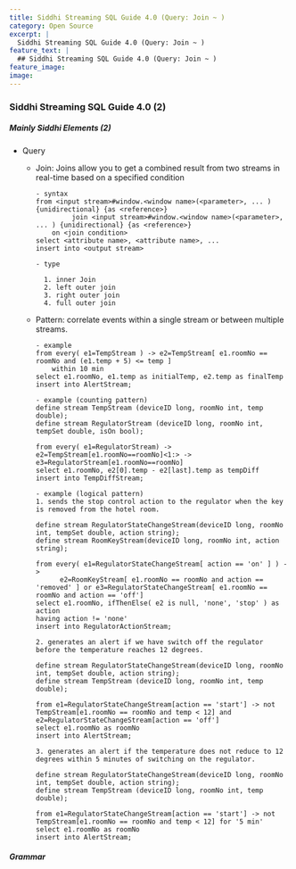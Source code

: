 ```yaml
---
title: Siddhi Streaming SQL Guide 4.0 (Query: Join ~ )
category: Open Source
excerpt: |
  Siddhi Streaming SQL Guide 4.0 (Query: Join ~ )
feature_text: |
  ## Siddhi Streaming SQL Guide 4.0 (Query: Join ~ )
feature_image:
image:
---
```


### Siddhi Streaming SQL Guide 4.0 (2)

##### Mainly Siddhi Elements (2)

- Query

    - Join: Joins allow you to get a combined result from two streams in real-time based on a specified condition

          - syntax
          from <input stream>#window.<window name>(<parameter>, ... ) {unidirectional} {as <reference>}
                   join <input stream>#window.<window name>(<parameter>,  ... ) {unidirectional} {as <reference>}
              on <join condition>
          select <attribute name>, <attribute name>, ...
          insert into <output stream>

          - type

            1. inner Join
            2. left outer join
            3. right outer join
            4. full outer join

    - Pattern: correlate events within a single stream or between multiple streams.

          - example
          from every( e1=TempStream ) -> e2=TempStream[ e1.roomNo == roomNo and (e1.temp + 5) <= temp ]
              within 10 min
          select e1.roomNo, e1.temp as initialTemp, e2.temp as finalTemp
          insert into AlertStream;

          - example (counting pattern)
          define stream TempStream (deviceID long, roomNo int, temp double);
          define stream RegulatorStream (deviceID long, roomNo int, tempSet double, isOn bool);

          from every( e1=RegulatorStream) -> e2=TempStream[e1.roomNo==roomNo]<1:> -> e3=RegulatorStream[e1.roomNo==roomNo]
          select e1.roomNo, e2[0].temp - e2[last].temp as tempDiff
          insert into TempDiffStream;

          - example (logical pattern)
          1. sends the stop control action to the regulator when the key is removed from the hotel room.

          define stream RegulatorStateChangeStream(deviceID long, roomNo int, tempSet double, action string);
          define stream RoomKeyStream(deviceID long, roomNo int, action string);

          from every( e1=RegulatorStateChangeStream[ action == 'on' ] ) ->
                e2=RoomKeyStream[ e1.roomNo == roomNo and action == 'removed' ] or e3=RegulatorStateChangeStream[ e1.roomNo == roomNo and action == 'off']
          select e1.roomNo, ifThenElse( e2 is null, 'none', 'stop' ) as action
          having action != 'none'
          insert into RegulatorActionStream;

          2. generates an alert if we have switch off the regulator before the temperature reaches 12 degrees.

          define stream RegulatorStateChangeStream(deviceID long, roomNo int, tempSet double, action string);
          define stream TempStream (deviceID long, roomNo int, temp double);

          from e1=RegulatorStateChangeStream[action == 'start'] -> not TempStream[e1.roomNo == roomNo and temp < 12] and e2=RegulatorStateChangeStream[action == 'off']
          select e1.roomNo as roomNo
          insert into AlertStream;

          3. generates an alert if the temperature does not reduce to 12 degrees within 5 minutes of switching on the regulator.

          define stream RegulatorStateChangeStream(deviceID long, roomNo int, tempSet double, action string);
          define stream TempStream (deviceID long, roomNo int, temp double);

          from e1=RegulatorStateChangeStream[action == 'start'] -> not TempStream[e1.roomNo == roomNo and temp < 12] for '5 min'
          select e1.roomNo as roomNo
          insert into AlertStream;

##### Grammar
